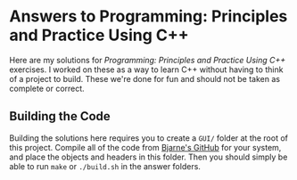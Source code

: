 # Answers to Programming: Principles and Practice Using C++

Here are my solutions for *Programming: Principles and Practice Using C++* 
exercises. I worked on these as a way to learn C++ without having to think of a 
project to build. These we're done for fun and should not be taken as complete 
or correct. 

## Building the Code

Building the solutions here requires you to create a `GUI/` folder at the root 
of this project. Compile all of the code from [Bjarne's GitHub][1] for your system, and 
place the objects and headers in this folder. Then you should simply be able to 
run `make` or `./build.sh` in the answer folders. 

[1]: https://github.com/BjarneStroustrup/Programming-_Principles_and_Practice_Using_Cpp/tree/master